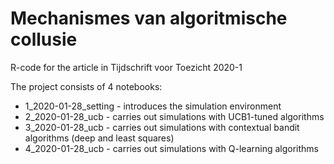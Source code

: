# Mechanismes van algoritmische collusie
R-code for the article in Tijdschrift voor Toezicht 2020-1

The project consists of 4 notebooks:
 - 1_2020-01-28_setting - introduces the simulation environment
 - 2_2020-01-28_ucb - carries out simulations with UCB1-tuned algorithms
 - 3_2020-01-28_ucb - carries out simulations with contextual bandit algorithms (deep and least squares)
 - 4_2020-01-28_ucb - carries out simulations with Q-learning algorithms
